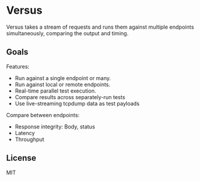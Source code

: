 # Versus

Versus takes a stream of requests and runs them against multiple endpoints
simultaneously, comparing the output and timing.


## Goals

Features:

- Run against a single endpoint or many.
- Run against local or remote endpoints.
- Real-time parallel test execution.
- Compare results across separately-run tests
- Use live-streaming tcpdump data as test payloads

Compare between endpoints:

- Response integrity: Body, status
- Latency
- Throughput


## License

MIT
